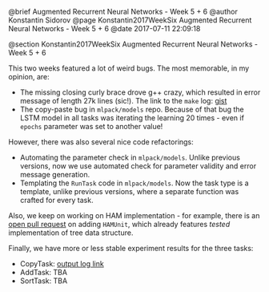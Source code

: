 @brief Augmented Recurrent Neural Networks - Week 5 + 6
@author Konstantin Sidorov
@page Konstantin2017WeekSix Augmented Recurrent Neural Networks - Week 5 + 6
@date 2017-07-11 22:09:18

@section Konstantin2017WeekSix Augmented Recurrent Neural Networks - Week 5 + 6

This two weeks featured a lot of weird bugs. The most memorable, in my opinion, are:

- The missing closing curly brace drove g++ crazy, which resulted in error message of length 27k lines (sic!). The link to the `make` log: [gist](https://gist.github.com/partobs-mdp/e24d96b07979111c0f8b9a10ac68d348)
- The copy-paste bug in `mlpack/models` repo. Because of that bug the LSTM model in all tasks was iterating the learning 20 times - even if `epochs` parameter was set to another value!

However, there was also several nice code refactorings:
- Automating the parameter check in `mlpack/models`. Unlike previous versions, now we use automated check for parameter validity and error message generation.
- Templating the `RunTask` code in `mlpack/models`. Now the task type is a template, unlike previous versions, where a separate function was crafted for every task.

Also, we keep on working on HAM implementation - for example, there is an [open pull request](https://github.com/mlpack/mlpack/pull/1048) on adding `HAMUnit`, which already features *tested* implementation of tree data structure.

Finally, we have more or less stable experiment results for the three tasks:

- CopyTask: [output log link](https://gist.github.com/zoq/1625cf338d6dca769afd62dbe595ca41)
- AddTask: TBA
- SortTask: TBA